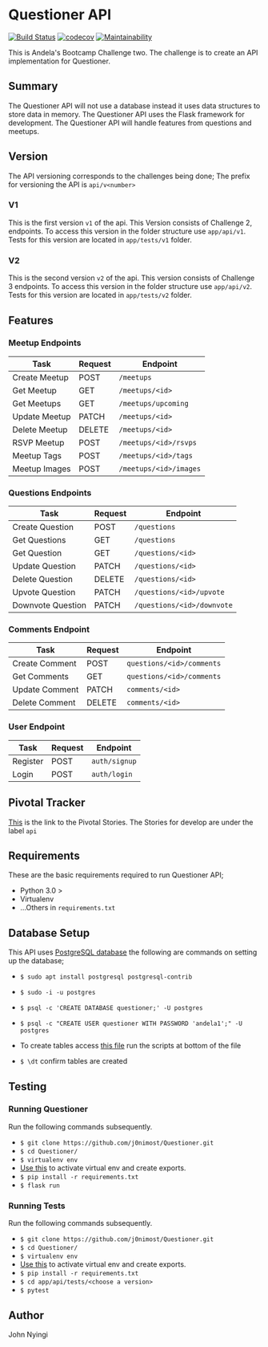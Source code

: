 # Questioner API
[![Build Status](https://travis-ci.org/j0nimost/Questioner.svg?branch=develop)](https://travis-ci.org/j0nimost/Questioner) [![codecov](https://codecov.io/gh/j0nimost/Questioner/branch/develop/graph/badge.svg)](https://codecov.io/gh/j0nimost/Questioner) [![Maintainability](https://api.codeclimate.com/v1/badges/9afd47aa96de42fcf690/maintainability)](https://codeclimate.com/github/j0nimost/Questioner/maintainability)


This is Andela's Bootcamp Challenge two. The challenge is to create an API implementation for Questioner.

## Summary
The Questioner API will not use a database instead it uses data structures to store data in memory. The Questioner API uses the Flask framework for development. The Questioner API will handle features from questions and meetups.

## Version
The API versioning corresponds to the challenges being done; The prefix for versioning the API is `api/v<number>`

### V1
This is the first version `v1` of the api. This Version consists of Challenge 2, endpoints. To access this version in the folder structure use `app/api/v1`. Tests for this version are located in `app/tests/v1` folder.

### V2
This is the second version `v2` of the api. This version consists of Challenge 3 endpoints. To access this version in the folder structure use `app/api/v2`. Tests for this version are located in `app/tests/v2` folder.

## Features

### Meetup Endpoints

| Task | Request |  Endpoint |
| --- | --- | --- |
| Create Meetup | POST | `/meetups` |
| Get Meetup | GET | `/meetups/<id>` |
| Get Meetups | GET | `/meetups/upcoming` |
| Update Meetup | PATCH | `/meetups/<id>` |
| Delete Meetup | DELETE | `/meetups/<id>` |
| RSVP Meetup | POST | `/meetups/<id>/rsvps` |
| Meetup Tags | POST | `/meetups/<id>/tags` |
| Meetup Images | POST | `/meetups/<id>/images`|



### Questions Endpoints

| Task | Request | Endpoint |
| --- | --- | --- |
| Create Question | POST | `/questions` |
| Get Questions | GET | `/questions` |
| Get Question | GET | `/questions/<id>` |
| Update Question | PATCH | `/questions/<id>` |
| Delete Question | DELETE | `/questions/<id>` |
| Upvote Question | PATCH | `/questions/<id>/upvote` |
| Downvote Question | PATCH | `/questions/<id>/downvote` |


### Comments Endpoint

| Task | Request | Endpoint |
| --- | --- | --- |
| Create Comment | POST | `questions/<id>/comments`|
| Get Comments| GET | `questions/<id>/comments`|
| Update Comment | PATCH | `comments/<id>`|
| Delete Comment | DELETE | `comments/<id>`|


### User Endpoint
| Task| Request | Endpoint |
| --- | --- | --- |
| Register | POST | `auth/signup` |
| Login | POST | `auth/login`|


## Pivotal Tracker
[This](https://www.pivotaltracker.com/n/projects/2235178) is the link to the Pivotal Stories. The Stories for develop are under the label `api`

## Requirements
These are the basic requirements required to run Questioner API;

- Python 3.0 >
- Virtualenv 
- ...Others in `requirements.txt`

## Database Setup

This API uses [PostgreSQL database](https://www.postgresql.org/) the following are commands on setting up the database;

- `$ sudo apt install postgresql postgresql-contrib`
- `$ sudo -i -u postgres`
- `$ psql -c 'CREATE DATABASE questioner;' -U postgres`
- `$ psql -c "CREATE USER questioner WITH PASSWORD 'andela1';" -U postgres`

- To create tables access [this file](https://github.com/j0nimost/Questioner/blob/develop/app/db.py) run the scripts at bottom of the file
-  `$ \dt` confirm tables are created


## Testing

### Running Questioner

Run the following commands subsequently.
- `$ git clone https://github.com/j0nimost/Questioner.git`
- `$ cd Questioner/`
- `$ virtualenv env`
- [Use this](https://github.com/j0nimost/Questioner/blob/develop/.env) to activate virtual env and create exports.
- `$ pip install -r requirements.txt`
- `$ flask run`

### Running Tests

Run the following commands subsequently.
- `$ git clone https://github.com/j0nimost/Questioner.git`
- `$ cd Questioner/`
- `$ virtualenv env`
- [Use this](https://github.com/j0nimost/Questioner/blob/develop/.env) to activate virtual env and create exports.
- `$ pip install -r requirements.txt`
- `$ cd app/api/tests/<choose a version>`
- `$ pytest`


## Author
John Nyingi

